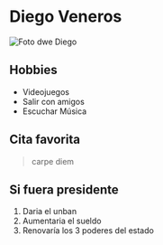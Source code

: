 # Diego Veneros

![Foto dwe Diego](https://instagram.flim5-4.fna.fbcdn.net/vp/2c4d7b11e3f468396a4fad8d53819b80/5E5DB4C6/t51.2885-19/s150x150/34983475_1071684872982772_1757516500312260608_n.jpg?_nc_ht=instagram.flim5-4.fna.fbcdn.net "Foto de Diego")

## Hobbies
* Videojuegos
* Salir con amigos
* Escuchar Música

## Cita favorita

> carpe diem

## Si fuera presidente

1. Daria el unban
2. Aumentaria el sueldo
3. Renovaría los 3 poderes del estado
